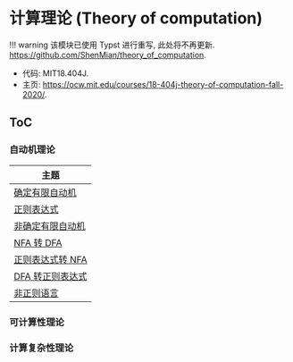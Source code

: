 # 计算理论 (Theory of computation)

!!! warning
    该模块已使用 Typst 进行重写, 此处将不再更新.
    <https://github.com/ShenMian/theory_of_computation>.

- 代码: MIT18.404J.
- 主页: <https://ocw.mit.edu/courses/18-404j-theory-of-computation-fall-2020/>.

## ToC

### 自动机理论

| 主题                                    |
|---------------------------------------|
| [确定有限自动机](确定有限自动机.md)     |
| [正则表达式](正则表达式.md)             |
| [非确定有限自动机](非确定有限自动机.md) |
| [NFA 转 DFA](NFA_转_DFA.md)             |
| [正则表达式转 NFA](正则表达式转_NFA.md) |
| [DFA 转正则表达式](DFA_转正则表达式.md) |
| [非正则语言](非正则语言.md)             |

### 可计算性理论

### 计算复杂性理论
